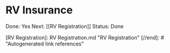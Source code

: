 # RV Insurance

Done: Yes
Next: [[RV Registration]]
Status: Done

[//begin]: # "Autogenerated link references for markdown compatibility"
[RV Registration]: RV Registration.md "RV Registration"
[//end]: # "Autogenerated link references"